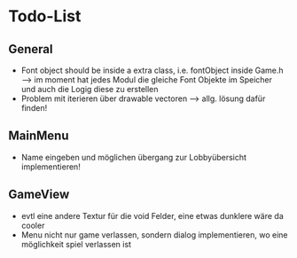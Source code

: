 # Todo-List

## General
* Font object should be inside a extra class, i.e. fontObject inside Game.h --> im moment hat jedes Modul die gleiche Font Objekte im Speicher und auch die Logig diese zu erstellen
* Problem mit iterieren über drawable vectoren --> allg. lösung dafür finden!
## MainMenu
* Name eingeben und möglichen übergang zur Lobbyübersicht implementieren!
## GameView
* evtl eine andere Textur für die void Felder, eine etwas dunklere wäre da cooler
* Menu nicht nur game verlassen, sondern dialog implementieren, wo eine möglichkeit spiel verlassen ist